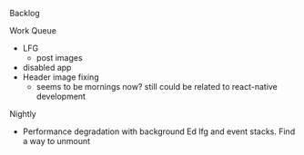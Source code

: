 Backlog

Work Queue
* LFG
  * post images
* disabled app
* Header image fixing
  * seems to be mornings now? still could be related to react-native development

Nightly
* Performance degradation with background Ed lfg and event stacks. Find a way to unmount
